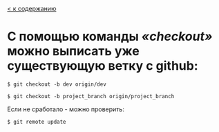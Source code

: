 [< к содержанию](./readme.md)

# **С помощью команды *«checkout»* можно выписать уже существующую ветку с github**:

    $ git checkout -b dev origin/dev

    $ git checkout -b project_branch origin/project_branch

Если не сработало - можно проверить:

    $ git remote update